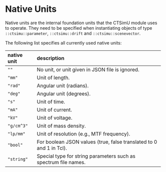 # Native Units

Native units are the internal foundation units that the CTSimU module uses to operate. They need to be specified when instantiating objects of type `::ctsimu::parameter`, `::ctsimu::drift` and `::ctsimu::scenevector`.

The following list specifies all currently used native units:

| native unit | description                                                             |
|:------------|:------------------------------------------------------------------------|
| `""`        | No unit, or unit given in JSON file is ignored.                         |
| `"mm"`      | Unit of length.                                                         |
| `"rad"`     | Angular unit (radians).                                                 |
| `"deg"`     | Angular unit (degrees).                                                 |
| `"s"`       | Unit of time.                                                           |
| `"mA"`      | Unit of current.                                                        |
| `"kV"`      | Unit of voltage.                                                        |
| `"g/cm^3"`  | Unit of mass density.                                                   |
| `"lp/mm"`   | Unit of resolution (e.g., MTF frequency).                               |
| `"bool"`    | For boolean JSON values (true, false translated to 0 and 1 in Tcl).     |
| `"string"`  | Special type for string parameters such as spectrum file names.         |